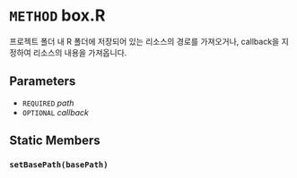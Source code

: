 # `METHOD` box.R
프로젝트 폴더 내 R 폴더에 저장되어 있는 리소스의 경로를 가져오거나, callback을 지정하여 리소스의 내용을 가져옵니다.

## Parameters
* `REQUIRED` *path*
* `OPTIONAL` *callback*

## Static Members

### `setBasePath(basePath)`
